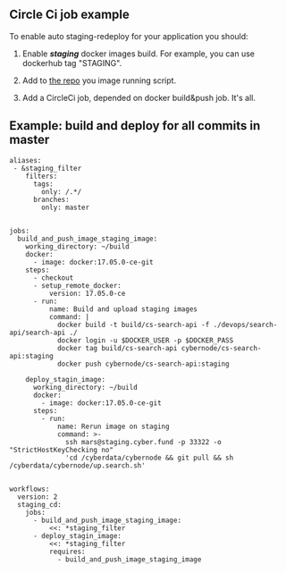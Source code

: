 ## Circle Ci job example

To enable auto staging-redeploy for your application you should:

1. Enable ***staging*** docker images build. For example, you can use dockerhub tag "STAGING". 

2. Add to [the repo](https://github.com/cyberFund/cybernode) you image running script.

3. Add a CircleCi job, depended on docker build&push job. It's all.



## Example: build and deploy for all commits in master
```
aliases:
 - &staging_filter
    filters:
      tags:
        only: /.*/
      branches:
        only: master
       
        
jobs:        
  build_and_push_image_staging_image:
    working_directory: ~/build
    docker:
      - image: docker:17.05.0-ce-git
    steps:
      - checkout
      - setup_remote_docker:
          version: 17.05.0-ce
      - run:
          name: Build and upload staging images
          command: |
            docker build -t build/cs-search-api -f ./devops/search-api/search-api ./
            docker login -u $DOCKER_USER -p $DOCKER_PASS
            docker tag build/cs-search-api cybernode/cs-search-api:staging
            docker push cybernode/cs-search-api:staging
            
    deploy_stagin_image:
      working_directory: ~/build
      docker:
        - image: docker:17.05.0-ce-git
      steps:
        - run:
            name: Rerun image on staging
            command: >-
              ssh mars@staging.cyber.fund -p 33322 -o "StrictHostKeyChecking no"
              'cd /cyberdata/cybernode && git pull && sh /cyberdata/cybernode/up.search.sh'
             
             
workflows:
  version: 2
  staging_cd:
    jobs:
      - build_and_push_image_staging_image:
          <<: *staging_filter
      - deploy_stagin_image:
          <<: *staging_filter
          requires:
            - build_and_push_image_staging_image
```


